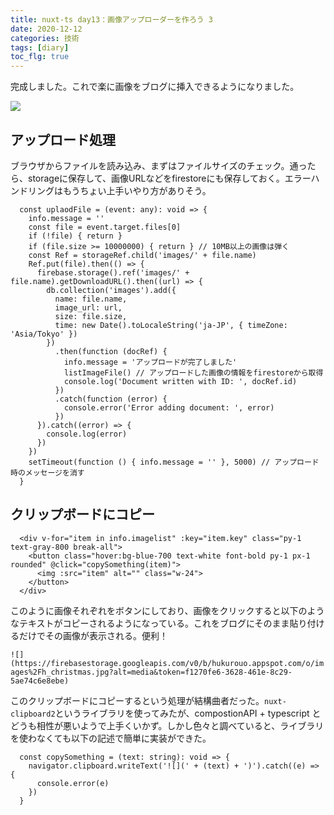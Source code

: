 ```yaml
---
title: nuxt-ts day13：画像アップローダーを作ろう 3
date: 2020-12-12
categories: 技術
tags: [diary]
toc_flg: true
---
```


完成しました。これで楽に画像をブログに挿入できるようになりました。

![](https://firebasestorage.googleapis.com/v0/b/hukurouo.appspot.com/o/images%2Frapture_20201212141421.png?alt=media&token=7959de67-b66a-43fb-b2fa-3d78d5ead95e)

## アップロード処理

ブラウザからファイルを読み込み、まずはファイルサイズのチェック。通ったら、storageに保存して、画像URLなどをfirestoreにも保存しておく。エラーハンドリングはもうちょい上手いやり方がありそう。

~~~ts{}[]
  const uplaodFile = (event: any): void => {
    info.message = ''
    const file = event.target.files[0]
    if (!file) { return }
    if (file.size >= 10000000) { return } // 10MB以上の画像は弾く
    const Ref = storageRef.child('images/' + file.name)
    Ref.put(file).then(() => {
      firebase.storage().ref('images/' + file.name).getDownloadURL().then((url) => {
        db.collection('images').add({
          name: file.name,
          image_url: url,
          size: file.size,
          time: new Date().toLocaleString('ja-JP', { timeZone: 'Asia/Tokyo' })
        })
          .then(function (docRef) {
            info.message = 'アップロードが完了しました'
            listImageFile() // アップロードした画像の情報をfirestoreから取得
            console.log('Document written with ID: ', docRef.id)
          })
          .catch(function (error) {
            console.error('Error adding document: ', error)
          })
      }).catch((error) => {
        console.log(error)
      })
    })
    setTimeout(function () { info.message = '' }, 5000) // アップロード時のメッセージを消す
  }
~~~

## クリップボードにコピー



~~~ts{}[]
  <div v-for="item in info.imagelist" :key="item.key" class="py-1 text-gray-800 break-all">
    <button class="hover:bg-blue-700 text-white font-bold py-1 px-1 rounded" @click="copySomething(item)">
      <img :src="item" alt="" class="w-24">
    </button>
  </div>
~~~

このように画像それぞれをボタンにしており、画像をクリックすると以下のようなテキストがコピーされるようになっている。これをブログにそのまま貼り付けるだけでその画像が表示される。便利！

`![](https://firebasestorage.googleapis.com/v0/b/hukurouo.appspot.com/o/images%2Fh_christmas.jpg?alt=media&token=f1270fe6-3628-461e-8c29-5ae74c6e8ebe)`

このクリップボードにコピーするという処理が結構曲者だった。`nuxt-clipboard2`というライブラリを使ってみたが、compostionAPI + typescript とどうも相性が悪いようで上手くいかず。しかし色々と調べていると、ライブラリを使わなくても以下の記述で簡単に実装ができた。

~~~ts{}[]
  const copySomething = (text: string): void => {
    navigator.clipboard.writeText('![](' + (text) + ')').catch((e) => {
      console.error(e)
    })
  }
~~~


